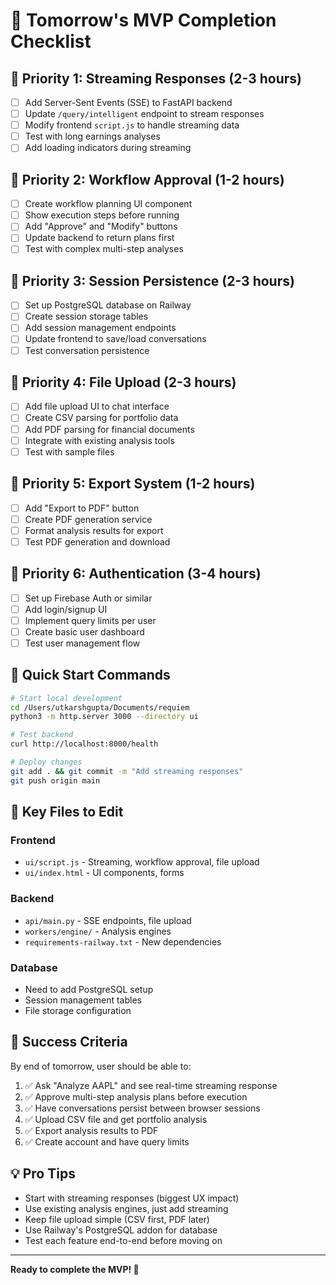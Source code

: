 # 🌅 Tomorrow's MVP Completion Checklist

## 🎯 **Priority 1: Streaming Responses** (2-3 hours)
- [ ] Add Server-Sent Events (SSE) to FastAPI backend
- [ ] Update `/query/intelligent` endpoint to stream responses
- [ ] Modify frontend `script.js` to handle streaming data
- [ ] Test with long earnings analyses
- [ ] Add loading indicators during streaming

## 🎯 **Priority 2: Workflow Approval** (1-2 hours)
- [ ] Create workflow planning UI component
- [ ] Show execution steps before running
- [ ] Add "Approve" and "Modify" buttons
- [ ] Update backend to return plans first
- [ ] Test with complex multi-step analyses

## 🎯 **Priority 3: Session Persistence** (2-3 hours)
- [ ] Set up PostgreSQL database on Railway
- [ ] Create session storage tables
- [ ] Add session management endpoints
- [ ] Update frontend to save/load conversations
- [ ] Test conversation persistence

## 🎯 **Priority 4: File Upload** (2-3 hours)
- [ ] Add file upload UI to chat interface
- [ ] Create CSV parsing for portfolio data
- [ ] Add PDF parsing for financial documents
- [ ] Integrate with existing analysis tools
- [ ] Test with sample files

## 🎯 **Priority 5: Export System** (1-2 hours)
- [ ] Add "Export to PDF" button
- [ ] Create PDF generation service
- [ ] Format analysis results for export
- [ ] Test PDF generation and download

## 🎯 **Priority 6: Authentication** (3-4 hours)
- [ ] Set up Firebase Auth or similar
- [ ] Add login/signup UI
- [ ] Implement query limits per user
- [ ] Create basic user dashboard
- [ ] Test user management flow

## 🚀 **Quick Start Commands**

```bash
# Start local development
cd /Users/utkarshgupta/Documents/requiem
python3 -m http.server 3000 --directory ui

# Test backend
curl http://localhost:8000/health

# Deploy changes
git add . && git commit -m "Add streaming responses"
git push origin main
```

## 📁 **Key Files to Edit**

### Frontend
- `ui/script.js` - Streaming, workflow approval, file upload
- `ui/index.html` - UI components, forms

### Backend  
- `api/main.py` - SSE endpoints, file upload
- `workers/engine/` - Analysis engines
- `requirements-railway.txt` - New dependencies

### Database
- Need to add PostgreSQL setup
- Session management tables
- File storage configuration

## 🎯 **Success Criteria**

By end of tomorrow, user should be able to:
1. ✅ Ask "Analyze AAPL" and see real-time streaming response
2. ✅ Approve multi-step analysis plans before execution
3. ✅ Have conversations persist between browser sessions
4. ✅ Upload CSV file and get portfolio analysis
5. ✅ Export analysis results to PDF
6. ✅ Create account and have query limits

## 💡 **Pro Tips**

- Start with streaming responses (biggest UX impact)
- Use existing analysis engines, just add streaming
- Keep file upload simple (CSV first, PDF later)
- Use Railway's PostgreSQL addon for database
- Test each feature end-to-end before moving on

---

**Ready to complete the MVP! 🚀**
